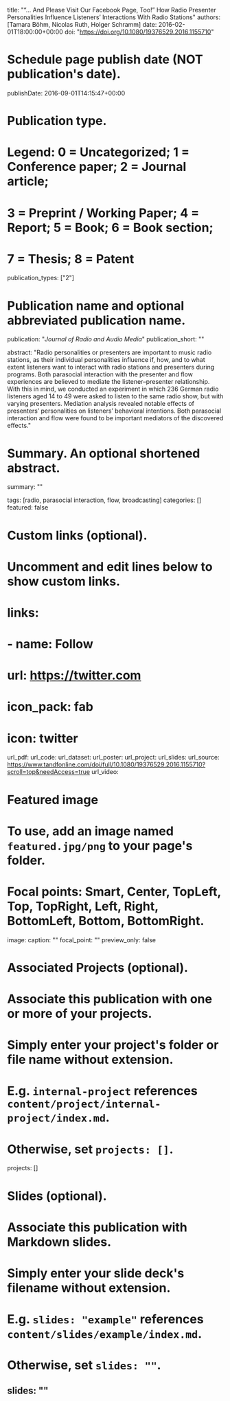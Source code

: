 title: "“… And Please Visit Our Facebook Page, Too!” How Radio Presenter Personalities Influence Listeners’ Interactions With Radio Stations"
authors: [Tamara Böhm, Nicolas Ruth, Holger Schramm]
date: 2016-02-01T18:00:00+00:00
doi: "https://doi.org/10.1080/19376529.2016.1155710"

# Schedule page publish date (NOT publication's date).
publishDate: 2016-09-01T14:15:47+00:00

# Publication type.
# Legend: 0 = Uncategorized; 1 = Conference paper; 2 = Journal article;
# 3 = Preprint / Working Paper; 4 = Report; 5 = Book; 6 = Book section;
# 7 = Thesis; 8 = Patent
publication_types: ["2"]

# Publication name and optional abbreviated publication name.
publication: "*Journal of Radio and Audio Media*"
publication_short: ""

abstract: "Radio personalities or presenters are important to music radio stations, as their individual personalities influence if, how, and to what extent listeners want to interact with radio stations and presenters during programs. Both parasocial interaction with the presenter and flow experiences are believed to mediate the listener–presenter relationship. With this in mind, we conducted an experiment in which 236 German radio listeners aged 14 to 49 were asked to listen to the same radio show, but with varying presenters. Mediation analysis revealed notable effects of presenters’ personalities on listeners’ behavioral intentions. Both parasocial interaction and flow were found to be important mediators of the discovered effects."
# Summary. An optional shortened abstract.
summary: ""

tags: [radio, parasocial interaction, flow, broadcasting]
categories: []
featured: false

# Custom links (optional).
#   Uncomment and edit lines below to show custom links.
# links:
# - name: Follow
#   url: https://twitter.com
#   icon_pack: fab
#   icon: twitter

url_pdf:
url_code:
url_dataset:
url_poster:
url_project:
url_slides:
url_source: https://www.tandfonline.com/doi/full/10.1080/19376529.2016.1155710?scroll=top&needAccess=true
url_video:

# Featured image
# To use, add an image named `featured.jpg/png` to your page's folder.
# Focal points: Smart, Center, TopLeft, Top, TopRight, Left, Right, BottomLeft, Bottom, BottomRight.
image:
  caption: ""
  focal_point: ""
  preview_only: false

# Associated Projects (optional).
#   Associate this publication with one or more of your projects.
#   Simply enter your project's folder or file name without extension.
#   E.g. `internal-project` references `content/project/internal-project/index.md`.
#   Otherwise, set `projects: []`.
projects: []

# Slides (optional).
#   Associate this publication with Markdown slides.
#   Simply enter your slide deck's filename without extension.
#   E.g. `slides: "example"` references `content/slides/example/index.md`.
#   Otherwise, set `slides: ""`.
slides: ""
---
